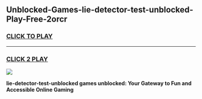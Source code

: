 
## Unblocked-Games-lie-detector-test-unblocked-Play-Free-2orcr
<h3>
<a href="https://premium76.site?title=lie-detector-test-unblocked&ref=10A">CLICK TO PLAY</a></h3>
<hr>

<h3>
<a href="https://premium76.site?title=lie-detector-test-unblocked&ref=10A">CLICK 2 PLAY</a>
  
</h3>

<a href="https://premium76.site?title=lie-detector-test-unblocked&ref=10A"><img src="https://clearcache.store/games.png"></a>


**lie-detector-test-unblocked games unblocked: Your Gateway to Fun and Accessible Online Gaming**

